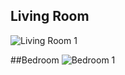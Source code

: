 ## Living Room 
![Living Room 1](https://lominsky.github.io/Apartment/lr1.gif)

##Bedroom
![Bedroom 1](https://lominsky.github.io/Apartment/br1.gif)
